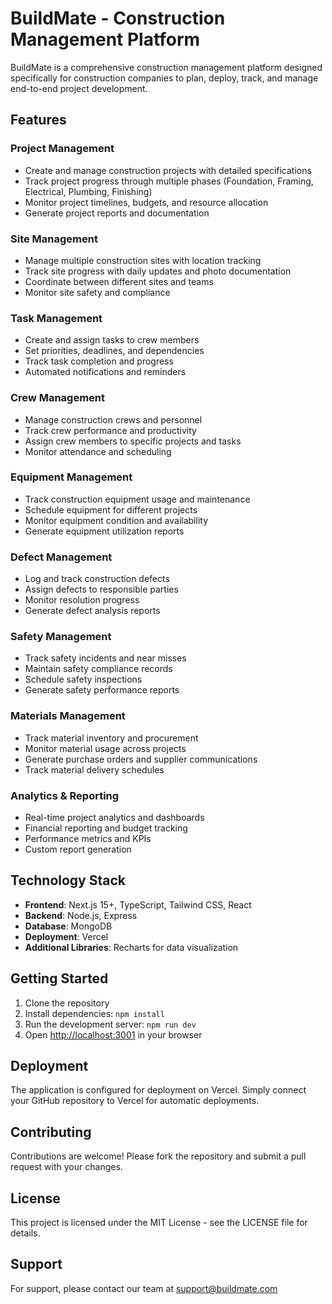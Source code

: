 # BuildMate - Construction Management Platform

BuildMate is a comprehensive construction management platform designed specifically for construction companies to plan, deploy, track, and manage end-to-end project development.

## Features

### Project Management
- Create and manage construction projects with detailed specifications
- Track project progress through multiple phases (Foundation, Framing, Electrical, Plumbing, Finishing)
- Monitor project timelines, budgets, and resource allocation
- Generate project reports and documentation

### Site Management
- Manage multiple construction sites with location tracking
- Track site progress with daily updates and photo documentation
- Coordinate between different sites and teams
- Monitor site safety and compliance

### Task Management
- Create and assign tasks to crew members
- Set priorities, deadlines, and dependencies
- Track task completion and progress
- Automated notifications and reminders

### Crew Management
- Manage construction crews and personnel
- Track crew performance and productivity
- Assign crew members to specific projects and tasks
- Monitor attendance and scheduling

### Equipment Management
- Track construction equipment usage and maintenance
- Schedule equipment for different projects
- Monitor equipment condition and availability
- Generate equipment utilization reports

### Defect Management
- Log and track construction defects
- Assign defects to responsible parties
- Monitor resolution progress
- Generate defect analysis reports

### Safety Management
- Track safety incidents and near misses
- Maintain safety compliance records
- Schedule safety inspections
- Generate safety performance reports

### Materials Management
- Track material inventory and procurement
- Monitor material usage across projects
- Generate purchase orders and supplier communications
- Track material delivery schedules

### Analytics & Reporting
- Real-time project analytics and dashboards
- Financial reporting and budget tracking
- Performance metrics and KPIs
- Custom report generation

## Technology Stack

- **Frontend**: Next.js 15+, TypeScript, Tailwind CSS, React
- **Backend**: Node.js, Express
- **Database**: MongoDB
- **Deployment**: Vercel
- **Additional Libraries**: Recharts for data visualization

## Getting Started

1. Clone the repository
2. Install dependencies: `npm install`
3. Run the development server: `npm run dev`
4. Open [http://localhost:3001](http://localhost:3001) in your browser

## Deployment

The application is configured for deployment on Vercel. Simply connect your GitHub repository to Vercel for automatic deployments.

## Contributing

Contributions are welcome! Please fork the repository and submit a pull request with your changes.

## License

This project is licensed under the MIT License - see the LICENSE file for details.

## Support

For support, please contact our team at support@buildmate.com
